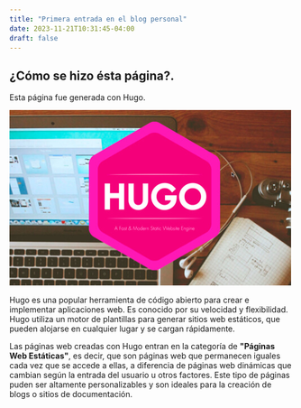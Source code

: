 ```yaml
---
title: "Primera entrada en el blog personal"
date: 2023-11-21T10:31:45-04:00
draft: false
---
```


## ¿Cómo se hizo ésta página?.

Esta página fue generada con Hugo.

![Hugo](../../resources/_gen/images/hugo-opt.jpg)

Hugo es una popular herramienta de código abierto para crear e implementar aplicaciones web. Es conocido por su velocidad y flexibilidad. Hugo utiliza un motor de plantillas para generar sitios web estáticos, que pueden alojarse en cualquier lugar y se cargan rápidamente.

Las páginas web creadas con Hugo entran en la categoría de **"Páginas Web Estáticas"**, es decir, que son páginas web que permanecen iguales cada vez que se accede a ellas, a diferencia de páginas web dinámicas que cambian según la entrada del usuario u otros factores. Este tipo de páginas puden ser altamente personalizables y son ideales para la creación de blogs o sitios de documentación.